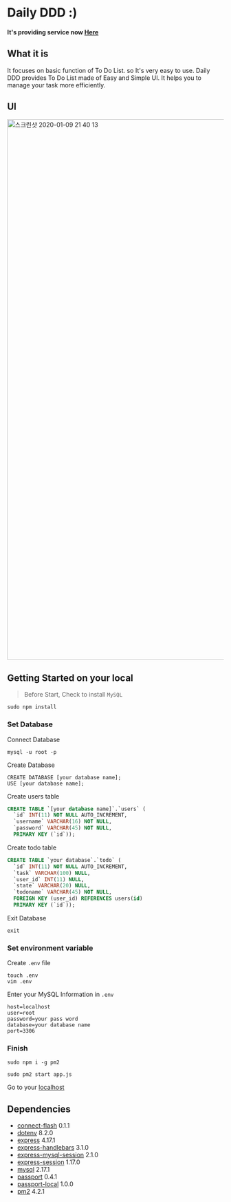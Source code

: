# Daily DDD :)
#### It's providing service now [Here](http://www.woosik-projects.cf)

## What it is
It focuses on basic function of To Do List. so It's very easy to use. Daily DDD provides To Do List made of Easy and Simple UI. It helps you to manage your task more efficiently. 

## UI
<img width="1256" alt="스크린샷 2020-01-09 21 40 13" src="https://user-images.githubusercontent.com/48206623/72068589-c7156d00-3328-11ea-9b9e-bf4c091b4624.png">

## Getting Started on your local
> Before Start, Check to install `MySQL`
```
sudo npm install
```

### Set Database

Connect Database
```
mysql -u root -p
```

Create Database
```
CREATE DATABASE [your database name];
USE [your database name];
```

Create users table
```sql
CREATE TABLE `[your database name]`.`users` (
  `id` INT(11) NOT NULL AUTO_INCREMENT,
  `username` VARCHAR(16) NOT NULL,
  `password` VARCHAR(45) NOT NULL,
  PRIMARY KEY (`id`));
```

Create todo table
```sql
CREATE TABLE `your database`.`todo` (
  `id` INT(11) NOT NULL AUTO_INCREMENT,
  `task` VARCHAR(100) NULL,
  `user_id` INT(11) NULL,
  `state` VARCHAR(20) NULL,
  `todoname` VARCHAR(45) NOT NULL,
  FOREIGN KEY (user_id) REFERENCES users(id)
  PRIMARY KEY (`id`));
```
Exit Database
```
exit
```

### Set environment variable

Create `.env` file
```
touch .env
vim .env
```

Enter your MySQL Information in `.env`
```
host=localhost
user=root
password=your pass word
database=your database name
port=3306
```

### Finish

```
sudo npm i -g pm2
```

```
sudo pm2 start app.js
```


Go to your [localhost](http://localhost:3000/)



## Dependencies
- [connect-flash](https://www.npmjs.com/package/connect-flash) 0.1.1
- [dotenv](https://www.npmjs.com/package/dotenv) 8.2.0
- [express](https://www.npmjs.com/package/express) 4.17.1
- [express-handlebars](https://www.npmjs.com/package/express-handlebars) 3.1.0
- [express-mysql-session](https://www.npmjs.com/package/express-mysql-session) 2.1.0
- [express-session](https://www.npmjs.com/package/express-session) 1.17.0
- [mysql](https://www.npmjs.com/package/mysql) 2.17.1
- [passport](portjs.org) 0.4.1
- [passport-local](https://www.npmjs.com/package/passport-local) 1.0.0
- [pm2](https://pm2.keymetrics.io/) 4.2.1
